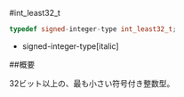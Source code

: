 #int_least32_t
```cpp
typedef signed-integer-type int_least32_t;
```
* signed-integer-type[italic]

##概要


32ビット以上の、最も小さい符号付き整数型。

